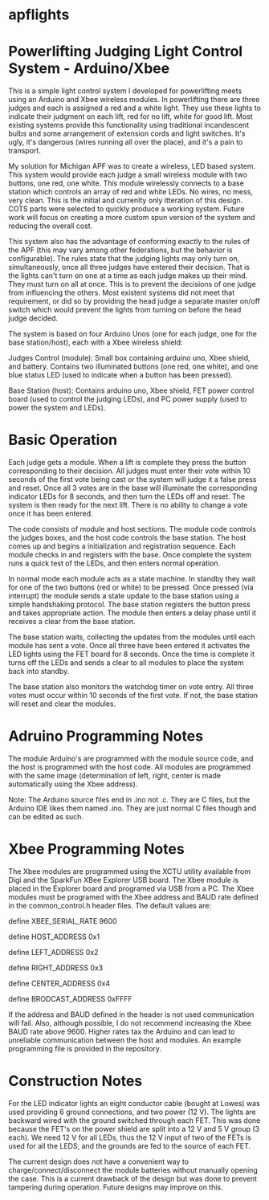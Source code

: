 apflights
=========

Powerlifting Judging Light Control System - Arduino/Xbee
========================================================

This is a simple light control system I developed for powerlifting meets using an Arduino and Xbee wireless modules. In powerlifting there are three judges and each is assigned a red and a white light. They use these lights to indicate their judgment on each lift, red for no lift, white for good lift. Most existing systems provide this functionality using traditional incandescent bulbs and some arrangement of extension cords and light switches. It's ugly, it's dangerous (wires running all over the place), and it's a pain to transport. 

My solution for Michigan APF was to create a wireless, LED based system. This system would provide each judge a small wireless module with two buttons, one red, one white. This module wirelessly connects to a base station which controls an array of red and white LEDs. No wires, no mess, very clean. This is the initial and currenlty only itteration of this design. COTS parts were selected to quickly produce a working system. Future work will focus on creating a more custom spun version of the system and reducing the overall cost.

This system also has the advantage of conforming exactly to the rules of the APF (this may vary among other federations, but the behavior is configurable). The rules state that the judging lights may only turn on, simultaneously, once all three judges have entered their decision. That is the lights can't turn on one at a time as each judge makes up their mind. They must turn on all at once. This is to prevent the decisions of one judge from influencing the others. Most existent systems did not meet that requirement, or did so by providing the head judge a separate master on/off switch which would prevent the lights from turning on before the head judge decided.

The system is based on four Arduino Unos (one for each judge, one for the base station/host), each with a Xbee wireless shield:

Judges Control (module): Small box containing arduino uno, Xbee shield, and battery. Contains two illuminated buttons (one red, one white), and one blue status LED (used to indicate when a button has been pressed).

Base Station (host): Contains arduino uno, Xbee shield, FET power control board (used to control the judging LEDs), and PC power supply (used to power the system and LEDs).

Basic Operation
===============

Each judge gets a module. When a lift is complete they press the button corresponding to their decision. All judges must enter their vote within 10 seconds of the first vote being cast or the system will judge it a false press and reset. Once all 3 votes are in the base will illuminate the corresponding indicator LEDs for 8 seconds, and then turn the LEDs off and reset. The system is then ready for the next lift. There is no ability to change a vote once it has been entered.

The code consists of module and host sections. The module code controls the judges boxes, and the host code controls the base station. The host comes up and begins a initialization and registration sequence. Each module checks in and registers with the base. Once complete the system runs a quick test of the LEDs, and then enters normal operation.

In normal mode each module acts as a state machine. In standby they wait for one of the two buttons (red or white) to be pressed. Once pressed (via interrupt) the module sends a state update to the base station using a simple handshaking protocol. The base station registers the button press and takes appropriate action. The module then enters a delay phase until it receives a clear from the base station.

The base station waits, collecting the updates from the modules until each module has sent a vote. Once all three have been entered it activates the LED lights using the FET board for 8 seconds. Once the time is complete it turns off the LEDs and sends a clear to all modules to place the system back into standby.

The base station also monitors the watchdog timer on vote entry. All three votes must occur within 10 seconds of the first vote. If not, the base station will reset and clear the modules.

Adruino Programming Notes
===============

The module Arduino's are programmed with the module source code, and the host is programmed with the host code. All modules are programmed with the same image (determination of left, right, center is made automatically using the Xbee address). 

Note: The Arduino source files end in .ino not .c. They are C files, but the Arduino IDE likes them named .ino. They are just normal C files though and can be edited as such.

Xbee Programming Notes
===============

The Xbee modules are programmed using the XCTU utility available from Digi and the SparkFun XBee Explorer USB board. The Xbee module is placed in the Explorer board and programed via USB from a PC. The Xbee modules must be programed with the Xbee address and BAUD rate defined in the common_control.h header files. The default values are:

define XBEE_SERIAL_RATE        9600

define HOST_ADDRESS            0x1

define LEFT_ADDRESS            0x2

define RIGHT_ADDRESS           0x3

define CENTER_ADDRESS          0x4

define BRODCAST_ADDRESS        0xFFFF

If the address and BAUD defined in the header is not used communication will fail. Also, although possible, I do not recommend increasing the Xbee BAUD rate above 9600. Higher rates tax the Arduino and can lead to unreliable communication between the host and modules. An example programming file is provided in the repository.

Construction Notes
===============

For the LED indicator lights an eight conductor cable (bought at Lowes) was used providing 6 ground connections, and two power (12 V). The lights are backward wired with the ground switched through each FET. This was done because the FET's on the power shield are split into a 12 V and 5 V group (3 each). We need 12 V for all LEDs, thus the 12 V input of two of the FETs is used for all the LEDS, and the grounds are fed to the source of each FET.

The current design does not have a convenient way to charge/connect/disconnect the module batteries without manually opening the case. This is a current drawback of the design but was done to prevent tampering during operation. Future designs may improve on this.